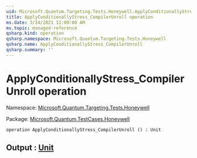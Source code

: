 ```yaml
---
uid: Microsoft.Quantum.Targeting.Tests.Honeywell.ApplyConditionallyStress_CompilerUnroll
title: ApplyConditionallyStress_CompilerUnroll operation
ms.date: 3/24/2021 12:00:00 AM
ms.topic: managed-reference
qsharp.kind: operation
qsharp.namespace: Microsoft.Quantum.Targeting.Tests.Honeywell
qsharp.name: ApplyConditionallyStress_CompilerUnroll
qsharp.summary: ''
---
```


# ApplyConditionallyStress_CompilerUnroll operation

Namespace: [Microsoft.Quantum.Targeting.Tests.Honeywell](xref:Microsoft.Quantum.Targeting.Tests.Honeywell)

Package: [Microsoft.Quantum.TestCases.Honeywell](https://nuget.org/packages/Microsoft.Quantum.TestCases.Honeywell)




```qsharp
operation ApplyConditionallyStress_CompilerUnroll () : Unit
```


## Output : [Unit](xref:microsoft.quantum.lang-ref.unit)


